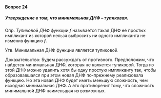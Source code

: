 #### Вопрос 24

##### Утверждение о том, что минимальная ДНФ – тупиковая.

Опр. *Тупиковой ДНФ* функции $f$  называется такая ДНФ её простых импликант из которой нельзя выбросить ни одного импликанта не изменив функцию $f$.

Утв. Минимальная ДНФ функции является тупиковой.

Доказательство: Будем рассуждать от противного. Предположим, что найдется минимальная ДНФ, которая не является тупиковой. Тогда из этой ДНФ можно удалить хотя бы одну простую импликанту так, чтобы образовавшаяся при этом новая ДНФ по-прежнему реализовала функцию. Но эта новая ДНФ будет иметь меньшую сложность, чем исходная минимальная ДНФ. А это противоречит тому, что сложность минимальной ДНФ наименьшая из возможных.